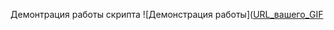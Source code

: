 Демонтрация работы скрипта 
![Демонстрация работы]([URL_вашего_GIF](https://github.com/Di-Nov/bitrix24_google-API-/blob/master/%D0%91%D0%B8%D1%82%D1%80%D0%B8%D0%BA%D1%8124%20(2).gif)
